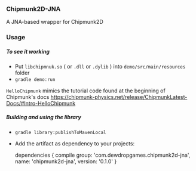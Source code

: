 ### Chipmunk2D-JNA
A JNA-based wrapper for Chipmunk2D

### Usage

##### To see it working
* Put `libchipmnuk.so` ( or `.dll` or `.dylib` ) into `demo/src/main/resources` folder
* `gradle demo:run`

`HelloChipmunk` mimics the tutorial code found at the beginning of Chipmunk's docs
https://chipmunk-physics.net/release/ChipmunkLatest-Docs/#Intro-HelloChipmunk

##### Building and using the library
* `gradle library:publishToMavenLocal`
* Add the artifact as dependency to your projects:
    
    dependencies {
        compile group: 'com.dewdropgames.chipmunk2d-jna', name: 'chipmunk2d-jna', version: '0.1.0'
    }
